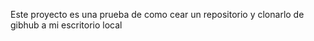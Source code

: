 Este proyecto es una prueba de como cear un repositorio y clonarlo de gibhub a mi escritorio local 
